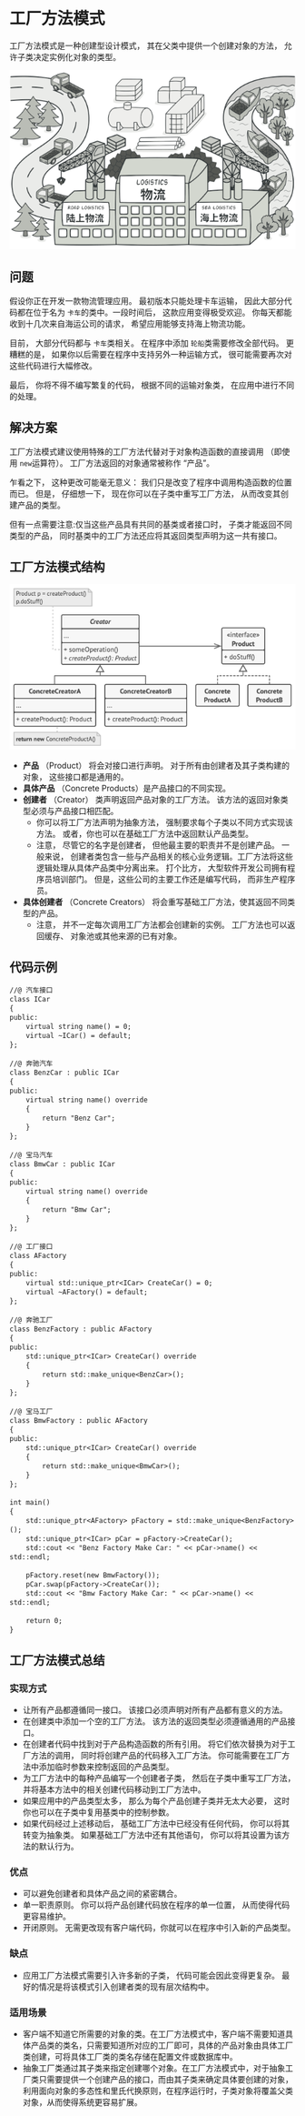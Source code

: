 # 工厂方法模式

工厂方法模式是一种创建型设计模式， 其在父类中提供一个创建对象的方法， 允许子类决定实例化对象的类型。

![](../img/factory-method.png)

## 问题

假设你正在开发一款物流管理应用。 最初版本只能处理卡车运输， 因此大部分代码都在位于名为 `卡车`的类中。一段时间后， 这款应用变得极受欢迎。 你每天都能收到十几次来自海运公司的请求， 希望应用能够支持海上物流功能。

目前， 大部分代码都与 `卡车`类相关。 在程序中添加 `轮船`类需要修改全部代码。 更糟糕的是， 如果你以后需要在程序中支持另外一种运输方式， 很可能需要再次对这些代码进行大幅修改。

最后， 你将不得不编写繁复的代码， 根据不同的运输对象类， 在应用中进行不同的处理。

## 解决方案

工厂方法模式建议使用特殊的工厂方法代替对于对象构造函数的直接调用 （即使用 `new`运算符）。 
工厂方法返回的对象通常被称作 “产品”。

乍看之下， 这种更改可能毫无意义： 我们只是改变了程序中调用构造函数的位置而已。 但是， 仔细想一下， 现在你可以在子类中重写工厂方法， 从而改变其创建产品的类型。

但有一点需要注意:仅当这些产品具有共同的基类或者接口时， 子类才能返回不同类型的产品， 同时基类中的工厂方法还应将其返回类型声明为这一共有接口。

## 工厂方法模式结构

![](../img/factory_method_structure.png)

- **产品** （Product） 将会对接口进行声明。 对于所有由创建者及其子类构建的对象， 这些接口都是通用的。
- **具体产品** （Concrete Products）是产品接口的不同实现。
- **创建者** （Creator） 类声明返回产品对象的工厂方法。 该方法的返回对象类型必须与产品接口相匹配。
  - 你可以将工厂方法声明为抽象方法， 强制要求每个子类以不同方式实现该方法。 或者，你也可以在基础工厂方法中返回默认产品类型。
  - 注意， 尽管它的名字是创建者， 但他最主要的职责并不是创建产品。 一般来说， 创建者类包含一些与产品相关的核心业务逻辑。工厂方法将这些逻辑处理从具体产品类中分离出来。 打个比方， 大型软件开发公司拥有程序员培训部门。 但是，这些公司的主要工作还是编写代码， 而非生产程序员。
- **具体创建者** （Concrete Creators） 将会重写基础工厂方法，使其返回不同类型的产品。
  - 注意， 并不一定每次调用工厂方法都会创建新的实例。 工厂方法也可以返回缓存、 对象池或其他来源的已有对象。

## 代码示例

```
//@ 汽车接口
class ICar
{
public:
	virtual string name() = 0;
	virtual ~ICar() = default;
};

//@ 奔驰汽车
class BenzCar : public ICar
{
public:
	virtual string name() override
	{
		return "Benz Car";
	}
};

//@ 宝马汽车
class BmwCar : public ICar
{
public:
	virtual string name() override
	{
		return "Bmw Car";
	}
};

//@ 工厂接口
class AFactory
{
public:
	virtual std::unique_ptr<ICar> CreateCar() = 0;
	virtual ~AFactory() = default;
};

//@ 奔驰工厂
class BenzFactory : public AFactory
{
public:
	std::unique_ptr<ICar> CreateCar() override
	{
		return std::make_unique<BenzCar>();
	}
};

//@ 宝马工厂
class BmwFactory : public AFactory
{
public:
	std::unique_ptr<ICar> CreateCar() override
	{
		return std::make_unique<BmwCar>();
	}
};

int main()
{
	std::unique_ptr<AFactory> pFactory = std::make_unique<BenzFactory>();
	std::unique_ptr<ICar> pCar = pFactory->CreateCar();
	std::cout << "Benz Factory Make Car: " << pCar->name() << std::endl;

	pFactory.reset(new BmwFactory());
	pCar.swap(pFactory->CreateCar());
	std::cout << "Bmw Factory Make Car: " << pCar->name() << std::endl;

	return 0;
}
```

## 工厂方法模式总结

### 实现方式

- 让所有产品都遵循同一接口。 该接口必须声明对所有产品都有意义的方法。
- 在创建类中添加一个空的工厂方法。 该方法的返回类型必须遵循通用的产品接口。
- 在创建者代码中找到对于产品构造函数的所有引用。 将它们依次替换为对于工厂方法的调用， 同时将创建产品的代码移入工厂方法。 你可能需要在工厂方法中添加临时参数来控制返回的产品类型。
- 为工厂方法中的每种产品编写一个创建者子类， 然后在子类中重写工厂方法， 并将基本方法中的相关创建代码移动到工厂方法中。
- 如果应用中的产品类型太多， 那么为每个产品创建子类并无太大必要， 这时你也可以在子类中复用基类中的控制参数。
- 如果代码经过上述移动后， 基础工厂方法中已经没有任何代码， 你可以将其转变为抽象类。 如果基础工厂方法中还有其他语句， 你可以将其设置为该方法的默认行为。

### 优点

- 可以避免创建者和具体产品之间的紧密耦合。
- 单一职责原则。 你可以将产品创建代码放在程序的单一位置， 从而使得代码更容易维护。
- 开闭原则。 无需更改现有客户端代码，你就可以在程序中引入新的产品类型。

### 缺点

- 应用工厂方法模式需要引入许多新的子类， 代码可能会因此变得更复杂。 最好的情况是将该模式引入创建者类的现有层次结构中。

### 适用场景

- 客户端不知道它所需要的对象的类。在工厂方法模式中，客户端不需要知道具体产品类的类名，只需要知道所对应的工厂即可，具体的产品对象由具体工厂类创建，可将具体工厂类的类名存储在配置文件或数据库中。
- 抽象工厂类通过其子类来指定创建哪个对象。在工厂方法模式中，对于抽象工厂类只需要提供一个创建产品的接口，而由其子类来确定具体要创建的对象，利用面向对象的多态性和里氏代换原则，在程序运行时，子类对象将覆盖父类对象，从而使得系统更容易扩展。








